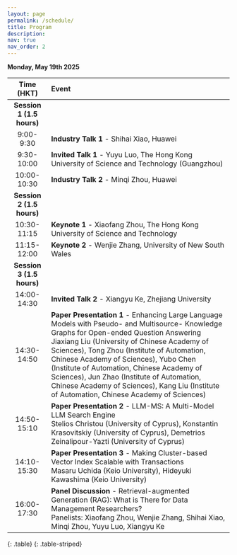 ```yaml
---
layout: page
permalink: /schedule/
title: Program
description:
nav: true
nav_order: 2
---
```

**Monday, May 19th 2025**
    

| **Time (HKT)** | **Event** |
| :----------:   | :------- |
| **Session 1 (1.5 hours)** |
| 9:00-9:30 | **Industry Talk 1** - Shihai Xiao, Huawei|
| 9:30-10:00 | **Invited Talk 1** - Yuyu Luo, The Hong Kong University of Science and Technology (Guangzhou) |
| 10:00-10:30 | **Industry Talk 2** - Minqi Zhou, Huawei|
| **Session 2 (1.5 hours)** |
| 10:30-11:15 | **Keynote 1** - Xiaofang Zhou, The Hong Kong University of Science and Technology|
| 11:15-12:00 | **Keynote 2** - Wenjie Zhang, University of New South Wales|
| **Session 3 (1.5 hours)** |
| 14:00-14:30 | **Invited Talk 2** - Xiangyu Ke, Zhejiang University|
| 14:30-14:50 | **Paper Presentation 1** - Enhancing Large Language Models with Pseudo- and Multisource- Knowledge Graphs for Open-ended Question Answering <br/> Jiaxiang Liu (University of Chinese Academy of Sciences), Tong Zhou (Institute of Automation, Chinese Academy of Sciences), Yubo Chen (Institute of Automation, Chinese Academy of Sciences), Jun Zhao (Institute of Automation, Chinese Academy of Sciences), Kang Liu (Institute of Automation, Chinese Academy of Sciences) |
| 14:50-15:10 | **Paper Presentation 2** - LLM-MS: A Multi-Model LLM Search Engine <br/> Stelios Christou (University of Cyprus), Konstantin Krasovitskiy (University of Cyprus), Demetrios Zeinalipour-Yazti (University of Cyprus)|
| 14:10-15:30 | **Paper Presentation 3** - Making Cluster-based Vector Index Scalable with Transactions <br/> Masaru Uchida (Keio University), Hideyuki Kawashima (Keio University)|
| 16:00-17:30 | **Panel Discussion** - Retrieval-augmented Generation (RAG): What is There for Data Management Researchers? <br/> Panelists: Xiaofang Zhou, Wenjie Zhang, Shihai Xiao,  Minqi Zhou, Yuyu Luo, Xiangyu Ke|
{: .table}
{: .table-striped}

<br>

<div style="text-align: center;">
  <img src="/assets/img/todo-v2.png" alt="" />
  <p></p>
</div>
